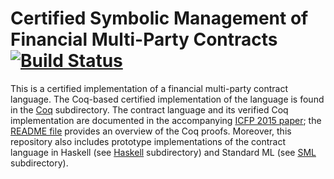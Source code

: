 # Certified Symbolic Management of Financial Multi-Party Contracts [![Build Status](https://travis-ci.org/HIPERFIT/contracts.svg?branch=master)](https://travis-ci.org/HIPERFIT/contracts)

This is a certified implementation of a financial multi-party contract
language. The Coq-based certified implementation of the language is
found in the [Coq](Coq) subdirectory. The contract language and its
verified Coq implementation are documented in the accompanying
[ICFP 2015 paper](http://www.diku.dk/~paba/pubs/files/bahr15icfp-preprint.pdf);
the [README file](Coq/README.md) provides an overview of the Coq
proofs. Moreover, this repository also includes prototype
implementations of the contract language in Haskell (see
[Haskell](Haskell) subdirectory) and Standard ML (see [SML](SML)
subdirectory).
